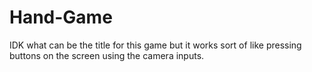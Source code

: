 # Hand-Game
IDK what can be the title for this game but it works sort of like pressing buttons on the screen using the camera inputs.
